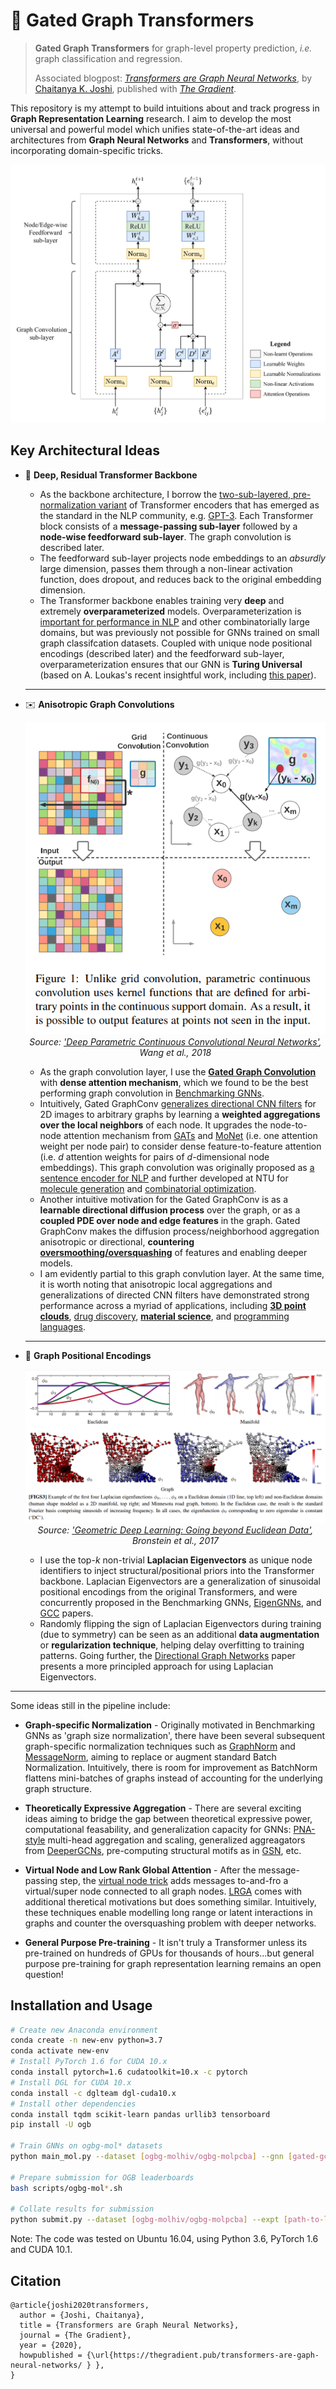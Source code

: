 # :rocket: Gated Graph Transformers

>**Gated Graph Transformers** for graph-level property prediction, *i.e.* graph classification and regression.
>
>Associated blogpost: [*Transformers are Graph Neural Networks*](https://thegradient.pub/transformers-are-graph-neural-networks/), by [Chaitanya K. Joshi](http://www.chaitjo.com/), published with [*The Gradient*](https://thegradient.pub/).

This repository is my attempt to build intuitions about and track progress in **Graph Representation Learning** research. 
I aim to develop the most universal and powerful model which unifies state-of-the-art ideas and architectures from **Graph Neural Networks** and **Transformers**, without incorporating domain-specific tricks.

![Gated Graph Transformer](gated-graph-transformer.png)

## Key Architectural Ideas

- :robot: **Deep, Residual Transformer Backbone** 
  - As the backbone architecture, I borrow the [two-sub-layered, pre-normalization variant](https://arxiv.org/abs/2002.04745) of Transformer encoders that has emerged as the standard in the NLP community, e.g. [GPT-3](https://arxiv.org/abs/2005.14165). Each Transformer block consists of a **message-passing sub-layer** followed by a **node-wise feedforward sub-layer**. The graph convolution is described later. 
  - The feedforward sub-layer projects node embeddings to an *absurdly* large dimension, passes them through a non-linear activation function, does dropout, and reduces back to the original embedding dimension.
  - The Transformer backbone enables training very **deep** and extremely **overparameterized** models. Overparameterization is [important for performance in NLP](https://arxiv.org/abs/1910.10683) and other combinatorially large domains, but was previously not possible for GNNs trained on small graph classifcation datasets. Coupled with unique node positional encodings (described later) and the feedforward sub-layer, overparameterization ensures that our GNN is **Turing Universal** (based on A. Loukas's recent insightful work, including [this paper](https://arxiv.org/abs/1907.03199)).
  
  ---
  
- :envelope: **Anisotropic Graph Convolutions**
  
  <p align="center">
    <img src="anisotropic-graphconv.PNG"><br>
    <i>Source: <a href="https://openaccess.thecvf.com/content_cvpr_2018/html/Wang_Deep_Parametric_Continuous_CVPR_2018_paper.html">'Deep Parametric Continuous Convolutional Neural Networks'</a>, Wang et al., 2018</i>
  </p>
 
  - As the graph convolution layer, I use the [**Gated Graph Convolution**](https://arxiv.org/abs/1711.07553) with **dense attention mechanism**, which we found to be the best performing graph convolution in [Benchmarking GNNs](https://arxiv.org/abs/2003.00982).
  - Intuitively, Gated GraphConv [generalizes directional CNN filters](https://arxiv.org/abs/1905.01289) for 2D images to arbitrary graphs by learning a **weighted aggregations over the local neighbors** of each node. It upgrades the node-to-node attention mechanism from [GATs](https://arxiv.org/abs/1710.10903) and [MoNet](https://arxiv.org/abs/1611.08402) (i.e. one attention weight per node pair) to consider dense feature-to-feature attention (i.e. *d* attention weights for pairs of *d*-dimensional node embeddings). This graph convolution was originally proposed as [a sentence encoder for NLP](https://arxiv.org/abs/1703.04826) and further developed at NTU for [molecule generation](https://arxiv.org/abs/1906.03412) and [combinatorial optimization](https://arxiv.org/abs/1906.01227).
  - Another intuitive motivation for the Gated GraphConv is as a **learnable directional diffusion process** over the graph, or as a **coupled PDE over node and edge features** in the graph. Gated GraphConv makes the diffusion process/neighborhood aggregation anisotropic or directional, **countering [oversmoothing/oversquashing](https://arxiv.org/abs/2006.05205)** of features and enabling deeper models.
  - I am evidently partial to this graph convlution layer. At the same time, it is worth noting that anisotropic local aggregations and generalizations of directed CNN filters have demonstrated strong performance across a myriad of applications, including [**3D point clouds**](https://arxiv.org/abs/1904.07601), [drug discovery](https://pubs.acs.org/doi/abs/10.1021/acs.jcim.9b00237), [**material science**](https://openreview.net/forum?id=K3qa-sMHpQX), and [programming languages](https://arxiv.org/abs/1906.12192).
  
  ---
  
- :arrows_counterclockwise: **Graph Positional Encodings** 

  <p align="center">
    <img src="laplacian-eigenvectors.PNG"><br>
    <i>Source: <a href="https://arxiv.org/abs/1611.08097">'Geometric Deep Learning: Going beyond Euclidean Data'</a>, Bronstein et al., 2017</i>
  </p>

  - I use the top-*k* non-trivial **Laplacian Eigenvectors** as unique node identifiers to inject structural/positional priors into the Transformer backbone. Laplacian Eigenvectors are a generalization of sinusoidal positional encodings from the original Transformers, and were concurrently proposed in the Benchmarking GNNs, [EigenGNNs](https://arxiv.org/abs/2006.04330), and [GCC](https://arxiv.org/abs/2006.09963) papers.
  - Randomly flipping the sign of Laplacian Eigenvectors during training (due to symmetry) can be seen as an additional **data augmentation** or **regularization technique**, helping delay overfitting to training patterns. Going further, the [Directional Graph Networks](https://arxiv.org/abs/2010.02863) paper presents a more principled approach for using Laplacian Eigenvectors.

---

Some ideas still in the pipeline include:

- **Graph-specific Normalization** - Originally motivated in Benchmarking GNNs as 'graph size normalization', there have been several subsequent graph-specific normalization techniques such as [GraphNorm](https://arxiv.org/abs/2009.03294) and [MessageNorm](https://arxiv.org/abs/2006.07739), aiming to replace or augment standard Batch Normalization. Intuitively, there is room for improvement as BatchNorm flattens mini-batches of graphs instead of accounting for the underlying graph structure.

- **Theoretically Expressive Aggregation** - There are several exciting ideas aiming to bridge the gap between theoretical expressive power, computational feasability, and generalization capacity for GNNs: [PNA-style](https://arxiv.org/abs/2004.05718) multi-head aggregation and scaling, generalized aggreagators from [DeeperGCNs](https://arxiv.org/abs/2006.07739), pre-computing structural motifs as in [GSN](https://arxiv.org/abs/2006.09252), etc.

- **Virtual Node and Low Rank Global Attention** - After the message-passing step, the [virtual node trick](https://arxiv.org/abs/1905.12265) adds messages to-and-fro a virtual/super node connected to all graph nodes. [LRGA](https://arxiv.org/abs/2006.07846) comes with additional theretical motivations but does something similar. Intuitively, these techniques enable modelling long range or latent interactions in graphs and counter the oversquashing problem with deeper networks.

- **General Purpose Pre-training** - It isn't truly a Transformer unless its pre-trained on hundreds of GPUs for thousands of hours...but general purpose pre-training for graph representation learning remains an open question!

## Installation and Usage
```bash
# Create new Anaconda environment
conda create -n new-env python=3.7
conda activate new-env
# Install PyTorch 1.6 for CUDA 10.x
conda install pytorch=1.6 cudatoolkit=10.x -c pytorch
# Install DGL for CUDA 10.x
conda install -c dglteam dgl-cuda10.x
# Install other dependencies
conda install tqdm scikit-learn pandas urllib3 tensorboard
pip install -U ogb

# Train GNNs on ogbg-mol* datasets
python main_mol.py --dataset [ogbg-molhiv/ogbg-molpcba] --gnn [gated-gcn/gcn/mlp]

# Prepare submission for OGB leaderboards
bash scripts/ogbg-mol*.sh

# Collate results for submission
python submit.py --dataset [ogbg-molhiv/ogbg-molpcba] --expt [path-to-logs]
```

Note: The code was tested on Ubuntu 16.04, using Python 3.6, PyTorch 1.6 and CUDA 10.1.

## Citation
```
@article{joshi2020transformers,
  author = {Joshi, Chaitanya},
  title = {Transformers are Graph Neural Networks},
  journal = {The Gradient},
  year = {2020},
  howpublished = {\url{https://thegradient.pub/transformers-are-gaph-neural-networks/ } },
}
```
